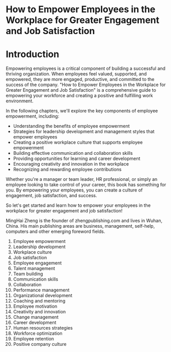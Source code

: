 # How to Empower Employees in the Workplace for Greater Engagement and Job Satisfaction

# Introduction

Empowering employees is a critical component of building a successful and thriving organization. When employees feel valued, supported, and empowered, they are more engaged, productive, and committed to the success of the company. "How to Empower Employees in the Workplace for Greater Engagement and Job Satisfaction" is a comprehensive guide to empowering your workforce and creating a positive and fulfilling work environment.

In the following chapters, we'll explore the key components of employee empowerment, including:

* Understanding the benefits of employee empowerment
* Strategies for leadership development and management styles that empower employees
* Creating a positive workplace culture that supports employee empowerment
* Building effective communication and collaboration skills
* Providing opportunities for learning and career development
* Encouraging creativity and innovation in the workplace
* Recognizing and rewarding employee contributions

Whether you're a manager or team leader, HR professional, or simply an employee looking to take control of your career, this book has something for you. By empowering your employees, you can create a culture of engagement, job satisfaction, and success.

So let's get started and learn how to empower your employees in the workplace for greater engagement and job satisfaction!

MingHai Zheng is the founder of zhengpublishing.com and lives in Wuhan, China. His main publishing areas are business, management, self-help, computers and other emerging foreword fields.



1. Employee empowerment
2. Leadership development
3. Workplace culture
4. Job satisfaction
5. Employee engagement
6. Talent management
7. Team building
8. Communication skills
9. Collaboration
10. Performance management
11. Organizational development
12. Coaching and mentoring
13. Employee motivation
14. Creativity and innovation
15. Change management
16. Career development
17. Human resources strategies
18. Workforce optimization
19. Employee retention
20. Positive company culture

